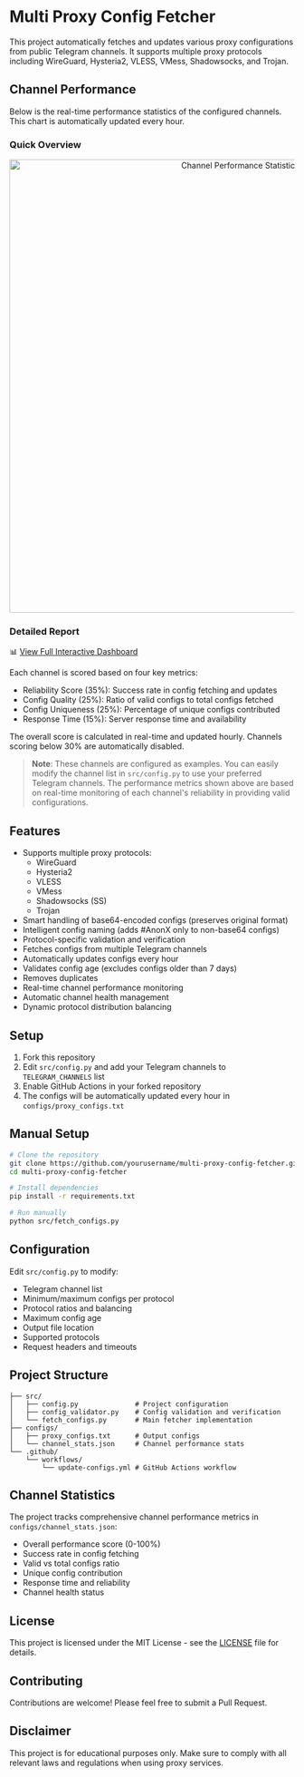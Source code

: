 # Multi Proxy Config Fetcher

This project automatically fetches and updates various proxy configurations from public Telegram channels. It supports multiple proxy protocols including WireGuard, Hysteria2, VLESS, VMess, Shadowsocks, and Trojan.

## Channel Performance

Below is the real-time performance statistics of the configured channels. This chart is automatically updated every hour.

### Quick Overview
<div align="center">
  <a href="assets/channel_stats_chart.svg">
    <img src="assets/channel_stats_chart.svg" alt="Channel Performance Statistics" width="800">
  </a>
</div>

### Detailed Report
📊 [View Full Interactive Dashboard](https://htmlpreview.github.io/?https://github.com/LexterS999/multi-config-fetcher/blob/main/assets/performance_report.html)

Each channel is scored based on four key metrics:
- Reliability Score (35%): Success rate in config fetching and updates
- Config Quality (25%): Ratio of valid configs to total configs fetched
- Config Uniqueness (25%): Percentage of unique configs contributed
- Response Time (15%): Server response time and availability

The overall score is calculated in real-time and updated hourly. Channels scoring below 30% are automatically disabled.

> **Note**: These channels are configured as examples. You can easily modify the channel list in `src/config.py` to use your preferred Telegram channels. The performance metrics shown above are based on real-time monitoring of each channel's reliability in providing valid configurations.

## Features

- Supports multiple proxy protocols:
  - WireGuard
  - Hysteria2
  - VLESS
  - VMess
  - Shadowsocks (SS)
  - Trojan
- Smart handling of base64-encoded configs (preserves original format)
- Intelligent config naming (adds #AnonX only to non-base64 configs)
- Protocol-specific validation and verification
- Fetches configs from multiple Telegram channels
- Automatically updates configs every hour
- Validates config age (excludes configs older than 7 days)
- Removes duplicates
- Real-time channel performance monitoring
- Automatic channel health management
- Dynamic protocol distribution balancing

## Setup

1. Fork this repository
2. Edit `src/config.py` and add your Telegram channels to `TELEGRAM_CHANNELS` list
3. Enable GitHub Actions in your forked repository
4. The configs will be automatically updated every hour in `configs/proxy_configs.txt`

## Manual Setup

```bash
# Clone the repository
git clone https://github.com/yourusername/multi-proxy-config-fetcher.git
cd multi-proxy-config-fetcher

# Install dependencies
pip install -r requirements.txt

# Run manually
python src/fetch_configs.py
```

## Configuration

Edit `src/config.py` to modify:
- Telegram channel list
- Minimum/maximum configs per protocol
- Protocol ratios and balancing
- Maximum config age
- Output file location
- Supported protocols
- Request headers and timeouts

## Project Structure

```
├── src/
│   ├── config.py              # Project configuration
│   ├── config_validator.py    # Config validation and verification
│   └── fetch_configs.py       # Main fetcher implementation
├── configs/
│   ├── proxy_configs.txt      # Output configs
│   └── channel_stats.json     # Channel performance stats
└── .github/
    └── workflows/
        └── update-configs.yml # GitHub Actions workflow
```

## Channel Statistics

The project tracks comprehensive channel performance metrics in `configs/channel_stats.json`:
- Overall performance score (0-100%)
- Success rate in config fetching
- Valid vs total configs ratio
- Unique config contribution
- Response time and reliability
- Channel health status

## License

This project is licensed under the MIT License - see the [LICENSE](LICENSE) file for details.

## Contributing

Contributions are welcome! Please feel free to submit a Pull Request.

## Disclaimer

This project is for educational purposes only. Make sure to comply with all relevant laws and regulations when using proxy services.
